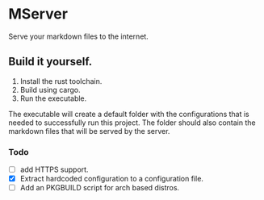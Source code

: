 # MServer

Serve your markdown files to the internet.

## Build it yourself.

1. Install the rust toolchain.
2. Build using cargo.
3. Run the executable.

The executable will create a default folder with the configurations that is needed to successfully run this project. The
folder should also contain the markdown files that will be served by the server.

### Todo

- [ ] add HTTPS support.
- [x] Extract hardcoded configuration to a configuration file.
- [ ]  Add an PKGBUILD script for arch based distros.
